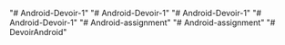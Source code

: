 "# Android-Devoir-1" 
"# Android-Devoir-1" 
"# Android-Devoir-1" 
"# Android-Devoir-1" 
"# Android-assignment" 
"# Android-assignment" 
"# DevoirAndroid" 
